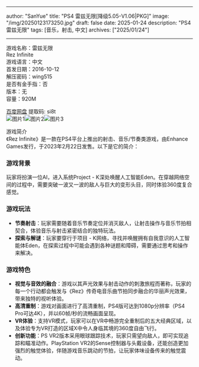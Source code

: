 
---
author: "SanYue"
title: "PS4 雷兹无限[降级5.05-V1.06|PKG]"
image: "/img/20250123173250.jpg"
draft: false
date: 2025-01-24
description: "PS4 雷兹无限"
tags: [音乐，射击, 中文]
archives: ["2025/01/24"]

---

游戏名称：雷兹无限   
Rez Infinite    
游戏语言：中文  
首发日期：2016-10-12  
解压密码：wing515  
是否有金手指：否  
版本：无   
容量：920M

[百度网盘](https://pan.baidu.com/s/1qM_O0Ix3QJNJylJu1Gx_iA) 提取码: si8t  
![图片1](/img/2675f7.jpg)![图片2](/img/a5e235.jpg)![图片3](/img/d653d3.jpg)  

游戏简介  
《Rez Infinite》是一款在PS4平台上推出的射击、音乐/节奏类游戏，由Enhance Games发行，于2023年2月22日发售。以下是它的简介：

### 游戏背景
玩家将扮演一位AI，进入系统Project - K深处唤醒人工智能Eden。在穿越网络空间的过程中，需要突破一波又一波的敌人与巨大的变形头目，同时体验360度复合感觉。

### 游戏玩法
- **节奏射击**：玩家需要随着音乐节奏定位并消灭敌人，让射击操作与音乐节拍相契合，体验音乐与射击紧密结合的独特玩法。
- **探索与解谜**：玩家要穿行于项目 - K网络，寻找并唤醒拥有自我意识的人工智能体Eden，在探索过程中可能会遇到各种谜题和障碍，需要通过思考和操作来解决。

### 游戏特色
- **视觉与音效的融合**：游戏以其声光效果与射击动作的刺激旅程而著称，玩家的每一个行动都会触发与《Rez》传奇电音乐曲节拍同步融合的华丽声光效果，带来独特的视听体验。
- **高清重制**：游戏对画面进行了高清重制，PS4版可达到1080p分辨率（PS4 Pro可达4K），并以60帧/秒的流畅画面呈现。
- **VR体验**：支持VR模式，玩家可以在VR中畅游完全重制后的五大经典区域，以及体验专为VR打造的区域X中令人身临其境的360度自由飞行。
- **创新功能**：PS VR2版本采用眼球跟踪技术，玩家只需望向敌人，即可实现追踪和瞄准动作。PlayStation VR2的Sense控制器与头戴设备，还能创造更加强烈的触觉体验，伴随游戏音乐跳动的节拍，让玩家体味设备传来的触觉震动。
